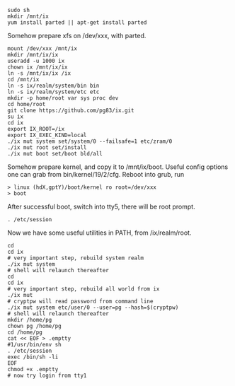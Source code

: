 ```
sudo sh
mkdir /mnt/ix
yum install parted || apt-get install parted
```

Somehow prepare xfs on /dev/xxx, with parted.

```
mount /dev/xxx /mnt/ix
mkdir /mnt/ix/ix
useradd -u 1000 ix
chown ix /mnt/ix/ix
ln -s /mnt/ix/ix /ix
cd /mnt/ix
ln -s ix/realm/system/bin bin
ln -s ix/realm/system/etc etc
mkdir -p home/root var sys proc dev
cd home/root
git clone https://github.com/pg83/ix.git
su ix
cd ix
export IX_ROOT=/ix
export IX_EXEC_KIND=local
./ix mut system set/system/0 --failsafe=1 etc/zram/0
./ix mut root set/install
./ix mut boot set/boot bld/all
```

Somehow prepare kernel, and copy it to /mnt/ix/boot. Useful config options one can grab from bin/kernel/19/2/cfg. Reboot into grub, run

```
> linux (hdX,gptY)/boot/kernel ro root=/dev/xxx
> boot
```

After successful boot, switch into tty5, there will be root prompt.

```
. /etc/session
```

Now we have some useful utilities in PATH, from /ix/realm/root.

```
cd
cd ix
# very important step, rebuild system realm
./ix mut system
# shell will relaunch thereafter
cd
cd ix
# very important step, rebuild all world from ix
./ix mut
# cryptpw will read password from command line
./ix mut system etc/user/0 --user=pg --hash=$(cryptpw)
# shell will relaunch thereafter
mkdir /home/pg
chown pg /home/pg
cd /home/pg
cat << EOF > .emptty
#1/usr/bin/env sh
. /etc/session
exec /bin/sh -li
EOF
chmod +x .emptty
# now try login from tty1
```
